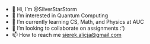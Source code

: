 - 👋 Hi, I’m @SilverStarStorm
- 👀 I’m interested in Quantum Computing
- 🌱 I’m currently learning CS, Math, and Physics at AUC
- 💞️ I’m looking to collaborate on assignments :')
- 📫 How to reach me sierek.alicja@gmail.com
